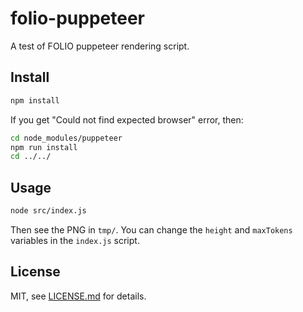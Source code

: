 # folio-puppeteer

A test of FOLIO puppeteer rendering script.

## Install

```sh
npm install
```

If you get "Could not find expected browser" error, then:

```sh
cd node_modules/puppeteer
npm run install
cd ../../
```

## Usage

```sh
node src/index.js
```

Then see the PNG in `tmp/`. You can change the `height` and `maxTokens` variables in the `index.js` script.

## License

MIT, see [LICENSE.md](http://github.com/mattdesl/folio-puppeteer/blob/master/LICENSE.md) for details.
